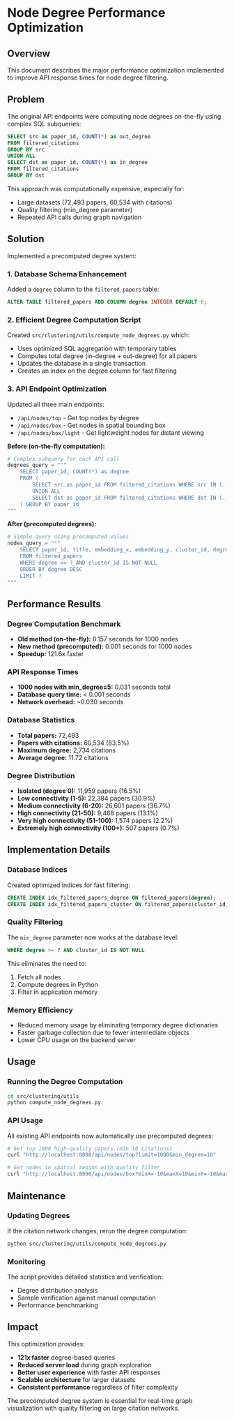 # Node Degree Performance Optimization

## Overview
This document describes the major performance optimization implemented to improve API response times for node degree filtering.

## Problem
The original API endpoints were computing node degrees on-the-fly using complex SQL subqueries:

```sql
SELECT src as paper_id, COUNT(*) as out_degree
FROM filtered_citations 
GROUP BY src
UNION ALL
SELECT dst as paper_id, COUNT(*) as in_degree
FROM filtered_citations 
GROUP BY dst
```

This approach was computationally expensive, especially for:
- Large datasets (72,493 papers, 60,534 with citations)
- Quality filtering (min_degree parameter)
- Repeated API calls during graph navigation

## Solution
Implemented a precomputed degree system:

### 1. Database Schema Enhancement
Added a `degree` column to the `filtered_papers` table:
```sql
ALTER TABLE filtered_papers ADD COLUMN degree INTEGER DEFAULT 0;
```

### 2. Efficient Degree Computation Script
Created `src/clustering/utils/compute_node_degrees.py` which:
- Uses optimized SQL aggregation with temporary tables
- Computes total degree (in-degree + out-degree) for all papers
- Updates the database in a single transaction
- Creates an index on the degree column for fast filtering

### 3. API Endpoint Optimization
Updated all three main endpoints:
- `/api/nodes/top` - Get top nodes by degree
- `/api/nodes/box` - Get nodes in spatial bounding box
- `/api/nodes/box/light` - Get lightweight nodes for distant viewing

**Before (on-the-fly computation):**
```python
# Complex subquery for each API call
degrees_query = """
    SELECT paper_id, COUNT(*) as degree
    FROM (
        SELECT src as paper_id FROM filtered_citations WHERE src IN (...)
        UNION ALL
        SELECT dst as paper_id FROM filtered_citations WHERE dst IN (...)
    ) GROUP BY paper_id
"""
```

**After (precomputed degrees):**
```python
# Simple query using precomputed values
nodes_query = """
    SELECT paper_id, title, embedding_x, embedding_y, cluster_id, degree
    FROM filtered_papers
    WHERE degree >= ? AND cluster_id IS NOT NULL
    ORDER BY degree DESC
    LIMIT ?
"""
```

## Performance Results

### Degree Computation Benchmark
- **Old method (on-the-fly):** 0.157 seconds for 1000 nodes
- **New method (precomputed):** 0.001 seconds for 1000 nodes
- **Speedup:** 121.6x faster

### API Response Times
- **1000 nodes with min_degree=5:** 0.031 seconds total
- **Database query time:** < 0.001 seconds
- **Network overhead:** ~0.030 seconds

### Database Statistics
- **Total papers:** 72,493
- **Papers with citations:** 60,534 (83.5%)
- **Maximum degree:** 2,734 citations
- **Average degree:** 11.72 citations

### Degree Distribution
- **Isolated (degree 0):** 11,959 papers (16.5%)
- **Low connectivity (1-5):** 22,384 papers (30.9%)
- **Medium connectivity (6-20):** 26,601 papers (36.7%)
- **High connectivity (21-50):** 9,468 papers (13.1%)
- **Very high connectivity (51-100):** 1,574 papers (2.2%)
- **Extremely high connectivity (100+):** 507 papers (0.7%)

## Implementation Details

### Database Indices
Created optimized indices for fast filtering:
```sql
CREATE INDEX idx_filtered_papers_degree ON filtered_papers(degree);
CREATE INDEX idx_filtered_papers_cluster ON filtered_papers(cluster_id);
```

### Quality Filtering
The `min_degree` parameter now works at the database level:
```sql
WHERE degree >= ? AND cluster_id IS NOT NULL
```

This eliminates the need to:
1. Fetch all nodes
2. Compute degrees in Python
3. Filter in application memory

### Memory Efficiency
- Reduced memory usage by eliminating temporary degree dictionaries
- Faster garbage collection due to fewer intermediate objects
- Lower CPU usage on the backend server

## Usage

### Running the Degree Computation
```bash
cd src/clustering/utils
python compute_node_degrees.py
```

### API Usage
All existing API endpoints now automatically use precomputed degrees:
```bash
# Get top 1000 high-quality papers (min 10 citations)
curl "http://localhost:8000/api/nodes/top?limit=1000&min_degree=10"

# Get nodes in spatial region with quality filter
curl "http://localhost:8000/api/nodes/box?minX=-10&maxX=10&minY=-10&maxY=10&min_degree=5"
```

## Maintenance

### Updating Degrees
If the citation network changes, rerun the degree computation:
```bash
python src/clustering/utils/compute_node_degrees.py
```

### Monitoring
The script provides detailed statistics and verification:
- Degree distribution analysis
- Sample verification against manual computation
- Performance benchmarking

## Impact
This optimization provides:
- **121x faster** degree-based queries
- **Reduced server load** during graph exploration
- **Better user experience** with faster API responses
- **Scalable architecture** for larger datasets
- **Consistent performance** regardless of filter complexity

The precomputed degree system is essential for real-time graph visualization with quality filtering on large citation networks. 